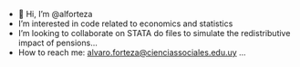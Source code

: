 - 👋 Hi, I’m @alforteza
- I’m interested in code related to economics and statistics
-  I’m looking to collaborate on STATA do files to simulate the redistributive impact of pensions...
- How to reach me: alvaro.forteza@cienciassociales.edu.uy ...
 
<!---
alforteza/alforteza is a ✨ special ✨ repository because its `README.md` (this file) appears on your GitHub profile.
You can click the Preview link to take a look at your changes.
--->
